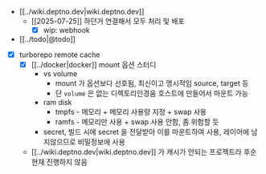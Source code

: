 - [[../wiki.deptno.dev|wiki.deptno.dev]]
  - [[2025-07-25]] 하던거 연결해서 모두 처리 및 배포
    - [X] wip: webhook
- [[../todo|@todo]]
- [X] turborepo remote cache
  - [X] [[../docker|docker]] mount 옵션 스터디
      - vs volume
        - mount 가 옵션보다 선호됨, 최신이고 명시적임 source, target 등
        - 단 `volume` 은 없는 디렉토리인경움 호스트에 만들어서 마운트 가능 
      - ram disk 
        - tmpfs - 메모리 + 메모리 사용량 지정 + swap 사용
        - ramfs - 메모리만 사용 + swap 사용 안함, 좀 위험할 듯
      - secret, 빌드 시에 secret 을 전달받아 이를 마운트하여 사용, 레이어에 남지않으므로 비밀정보에 사용
  - [[../wiki.deptno.dev|wiki.deptno.dev]] 가 캐시가 안되는 프로젝트라 후순 현재 진행하지 않음
